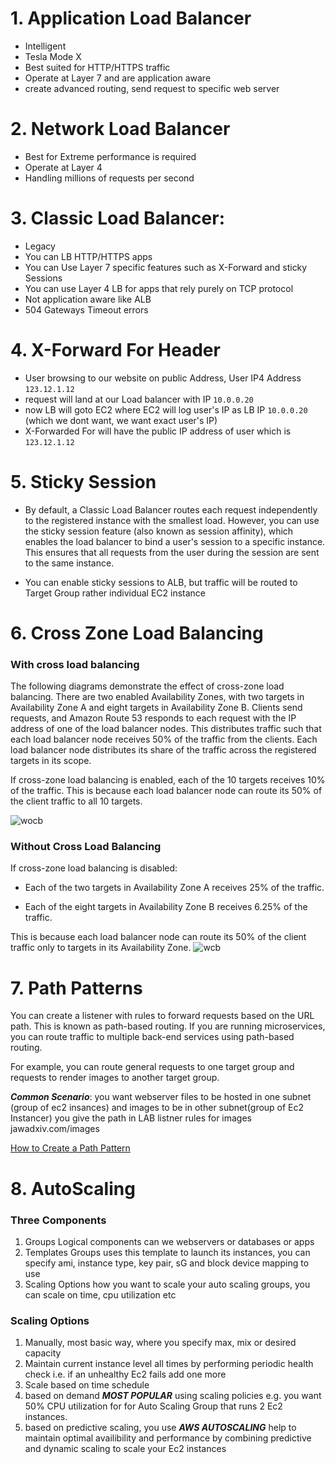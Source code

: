 # 1. Application Load Balancer 
  * Intelligent
  * Tesla Mode X
  * Best suited for HTTP/HTTPS traffic 
  * Operate at Layer 7 and are application aware
  * create advanced routing, send request to specific web server
  
# 2. Network Load Balancer
  * Best for Extreme performance is required
  * Operate at Layer 4
  * Handling millions of requests per second

# 3. Classic Load Balancer:
  * Legacy
  * You can LB HTTP/HTTPS apps 
  * You can Use Layer 7 specific features such as X-Forward and sticky Sessions
  * You can use Layer 4 LB for apps that rely purely on TCP protocol
  * Not application aware like ALB
  * 504 Gateways Timeout errors
 
 
# 4. X-Forward For Header
  * User browsing to our website on public Address, User IP4 Address `123.12.1.12`
  * request will land at our Load balancer with IP `10.0.0.20`
  * now LB will goto EC2 where EC2 will log user's IP as LB IP `10.0.0.20` (which we dont want, we want exact user's IP)
  * X-Forwarded For will have the public IP address of user which is `123.12.1.12`

# 5. Sticky Session
  * By default, a Classic Load Balancer routes each request independently to the registered instance with the smallest load. However, you can use the sticky session feature (also known as session affinity), which enables the load balancer to bind a user's session to a specific instance. This ensures that all requests from the user during the session are sent to the same instance.
  
  * You can enable sticky sessions to ALB, but traffic will be routed to Target Group rather individual EC2 instance

# 6. Cross Zone Load Balancing

### With cross load balancing 

The following diagrams demonstrate the effect of cross-zone load balancing. There are two enabled Availability Zones, with two targets in Availability Zone A and eight targets in Availability Zone B. Clients send requests, and Amazon Route 53 responds to each request with the IP address of one of the load balancer nodes. This distributes traffic such that each load balancer node receives 50% of the traffic from the clients. Each load balancer node distributes its share of the traffic across the registered targets in its scope.

If cross-zone load balancing is enabled, each of the 10 targets receives 10% of the traffic. This is because each load balancer node can route its 50% of the client traffic to all 10 targets.

![wocb](https://docs.aws.amazon.com/elasticloadbalancing/latest/userguide/images/cross_zone_load_balancing_enabled.png)

### Without Cross Load Balancing

If cross-zone load balancing is disabled:

* Each of the two targets in Availability Zone A receives 25% of the traffic.

* Each of the eight targets in Availability Zone B receives 6.25% of the traffic.

This is because each load balancer node can route its 50% of the client traffic only to targets in its Availability Zone.
![wcb](https://docs.aws.amazon.com/elasticloadbalancing/latest/userguide/images/cross_zone_load_balancing_disabled.png)

# 7. Path Patterns

You can create a listener with rules to forward requests based on the URL path. This is known as path-based routing. If you are running microservices, you can route traffic to multiple back-end services using path-based routing. 

For example, you can route general requests to one target group and requests to render images to another target group.

***Common Scenario***: you want webserver files to be hosted in one subnet (group of ec2 insances) and images to be in other subnet(group of Ec2 Instancer) you give the path in LAB listner rules for images jawadxiv.com/images

[How to Create a Path Pattern](https://docs.aws.amazon.com/elasticloadbalancing/latest/application/tutorial-load-balancer-routing.html)



# 8. AutoScaling

### Three Components
1. Groups
 Logical components can we webservers or databases or apps
2. Templates
 Groups uses this template to launch its instances, you can specify ami, instance type, key pair, sG and block device mapping to use
3. Scaling Options
 how you want to scale your auto scaling groups, you can scale on time, cpu utilization etc
 
### Scaling Options
 1. Manually, most basic way, where you specify max, mix or desired capacity 
 2. Maintain current instance level all times by performing periodic health check i.e. if an unhealthy Ec2 fails add one more
 3. Scale based on time schedule
 4. based on demand ***MOST POPULAR*** using scaling policies e.g. you want 50% CPU utilization for for Auto Scaling Group that runs 2 Ec2 instances.
 5. based on predictive scaling, you use ***AWS AUTOSCALING*** help to maintain optimal availibility and performance by combining predictive and dynamic scaling to scale your Ec2 instances
